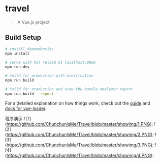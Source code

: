 # travel

> A Vue.js project

## Build Setup

``` bash
# install dependencies
npm install

# serve with hot reload at localhost:8080
npm run dev

# build for production with minification
npm run build

# build for production and view the bundle analyzer report
npm run build --report
```

For a detailed explanation on how things work, check out the [guide](http://vuejs-templates.github.io/webpack/) and [docs for vue-loader](http://vuejs.github.io/vue-loader).


程序演示
! [1] (https://github.com/ChunchunIsMe/Travel/blob/master/showimg/1.PNG);
! [2] (https://github.com/ChunchunIsMe/Travel/blob/master/showimg/2.PNG);
! [3] (https://github.com/ChunchunIsMe/Travel/blob/master/showimg/3.PNG);
! [4] (https://github.com/ChunchunIsMe/Travel/blob/master/showimg/4.PNG);
